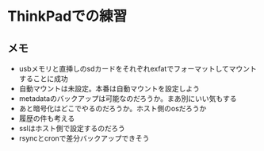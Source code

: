 # ThinkPadでの練習

## メモ
- usbメモリと直挿しのsdカードをそれぞれexfatでフォーマットしてマウントすることに成功
- 自動マウントは未設定。本番は自動マウントを設定しよう
- metadataのバックアップは可能なのだろうか。まあ別にいい気もする
- あと暗号化はどこでやるのだろうか。ホスト側のosだろうか
- 履歴の件も考える
- sslはホスト側で設定するのだろう
- rsyncとcronで差分バックアップできそう